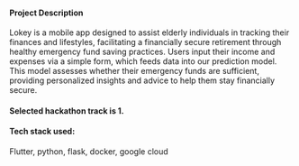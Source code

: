 #### Project Description

Lokey is a mobile app designed to assist elderly individuals in tracking their finances and lifestyles, facilitating a financially secure retirement through healthy emergency fund saving practices. Users input their income and expenses via a simple form, which feeds data into our prediction model. This model assesses whether their emergency funds are sufficient, providing personalized insights and advice to help them stay financially secure.

#### Selected hackathon track is 1.

#### Tech stack used: 
Flutter, python, flask, docker, google cloud
